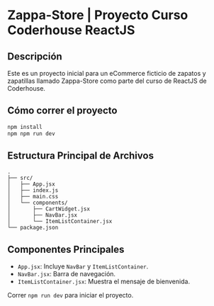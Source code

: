 # Zappa-Store | Proyecto Curso Coderhouse ReactJS

## Descripción

Este es un proyecto inicial para un eCommerce ficticio de zapatos y zapatillas llamado Zappa-Store como parte del curso de ReactJS de Coderhouse.

## Cómo correr el proyecto

```bash
npm install
npm npm run dev
```

## Estructura Principal de Archivos

```plaintext
.
├── src/
│   ├── App.jsx
│   ├── index.js
│   ├── main.css
│   └── components/
│       ├── CartWidget.jsx
│       ├── NavBar.jsx
│       └── ItemListContainer.jsx
└── package.json
```

## Componentes Principales

- `App.jsx`: Incluye `NavBar` y `ItemListContainer`.
- `NavBar.jsx`: Barra de navegación.
- `ItemListContainer.jsx`: Muestra el mensaje de bienvenida.

Correr `npm run dev` para iniciar el proyecto.
```